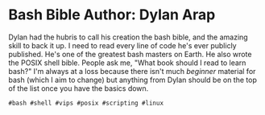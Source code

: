 # Bash Bible Author: Dylan Arap

Dylan had the hubris to call his creation the bash bible, and the
amazing skill to back it up. I need to read every line of code he's
ever publicly published. He's one of the greatest bash masters on
Earth. He also wrote the POSIX shell bible. People ask me, "What book
should I read to learn bash?" I'm always at a loss because there isn't
much *beginner* material for bash (which I aim to change) but anything
from Dylan should be on the top of the list once you have the basics
down.

    #bash #shell #vips #posix #scripting #linux
